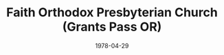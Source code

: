 ---
date: &id001 1978-04-29
end_date: null
location:
  address: 280 Red Mountain Drive
  city: Grants Pass
  state: OR
minister:
- end: 1983-01-01
  name: Calvin Malcor
  start: 1978-01-01
  type: pastor
- end: 1991-01-01
  name: Jay Milojevich
  start: 1983-01-01
  type: pastor
- end: 2002-01-01
  name: Larry Conard
  start: 1992-01-01
  type: pastor
- end: 2012-01-01
  name: Mark Sumpter
  start: 2002-01-01
  type: pastor
- end: null
  name: Karl E. Thompson
  start: 2014-01-01
  type: pastor
- end: 2002-01-01
  name: Ralph English
  start: 2000-01-01
  type: Associate Pastor
- end: 2008-01-01
  name: Daniel McManigal
  start: 2006-01-01
  type: Associate Pastor
ministers:
- Calvin Malcor
- Jay Milojevich
- Larry Conard
- Mark Sumpter
- Karl E. Thompson
- Ralph English
- Daniel McManigal
name: Faith Orthodox Presbyterian Church
names:
- end: null
  name: Faith Orthodox Presbyterian Church
  start: 1978-04-29
origination_date: *id001
raw_data: "OR  Grants Pass\nFaith Orthodox Presbyterian Church  (April 29, 1978\u2013\
  \ )\n280 Red Mountain Drive\nPastors: Calvin Malcor, 1978\u201383\nJay Milojevich,\
  \ 1983\u201391\nLarry Conard, 1992\u20132002\nMark Sumpter, 2002\u201312\nKarl E.\
  \ Thompson, 2014\u2013\nAsst. Pastors: Ralph English, 2000\u20132002\nDaniel McManigal,\
  \ 2006\u20138"
received_from: MISSING
states:
- OR
status:
  active: true
  end_date: null
  reason: null
  received_from: null
  withdrawal_to: null
title: Faith Orthodox Presbyterian Church (Grants Pass OR)

---